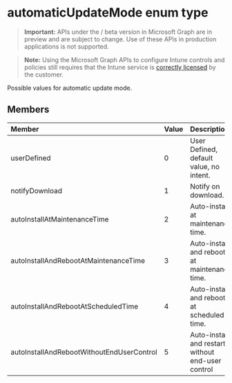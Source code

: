 ﻿# automaticUpdateMode enum type

> **Important:** APIs under the / beta version in Microsoft Graph are in preview and are subject to change. Use of these APIs in production applications is not supported.

> **Note:** Using the Microsoft Graph APIs to configure Intune controls and policies still requires that the Intune service is [correctly licensed](https://go.microsoft.com/fwlink/?linkid=839381) by the customer.

Possible values for automatic update mode.
## Members
|Member|Value|Description|
|:---|:---|:---|
|userDefined|0|User Defined, default value, no intent.|
|notifyDownload|1|Notify on download.|
|autoInstallAtMaintenanceTime|2|Auto-install at maintenance time.|
|autoInstallAndRebootAtMaintenanceTime|3|Auto-install and reboot at maintenance time.|
|autoInstallAndRebootAtScheduledTime|4|Auto-install and reboot at scheduled time.|
|autoInstallAndRebootWithoutEndUserControl|5|Auto-install and restart without end-user control|




